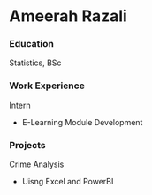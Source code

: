 # Ameerah Razali

### Education
Statistics, BSc

### Work Experience
Intern
- E-Learning Module Development

### Projects
Crime Analysis
- Uisng Excel and PowerBI
